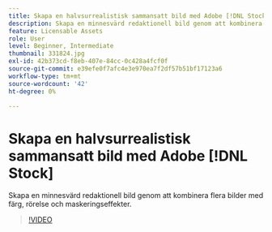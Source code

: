```yaml
---
title: Skapa en halvsurrealistisk sammansatt bild med Adobe [!DNL Stock]
description: Skapa en minnesvärd redaktionell bild genom att kombinera flera bilder med färg, rörelse och maskeringseffekter
feature: Licensable Assets
role: User
level: Beginner, Intermediate
thumbnail: 331824.jpg
exl-id: 42b373cd-f8eb-407e-84cc-0c428a4fcf0f
source-git-commit: e39efe0f7afc4e3e970ea7f2df57b51bf17123a6
workflow-type: tm+mt
source-wordcount: '42'
ht-degree: 0%

---
```


# Skapa en halvsurrealistisk sammansatt bild med Adobe [!DNL Stock]

Skapa en minnesvärd redaktionell bild genom att kombinera flera bilder med färg, rörelse och maskeringseffekter.

>[!VIDEO](https://video.tv.adobe.com/v/331824?hidetitle=true)
